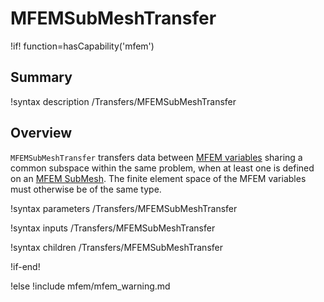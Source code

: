 # MFEMSubMeshTransfer

!if! function=hasCapability('mfem')

## Summary

!syntax description /Transfers/MFEMSubMeshTransfer

## Overview

`MFEMSubMeshTransfer` transfers data between [MFEM variables](MFEMVariable.md) sharing a common
subspace within the same problem, when at least one is defined on an [MFEM
SubMesh](MFEMSubMeshBase.md).   The finite element space of the MFEM variables must otherwise be of
the same type.

!syntax parameters /Transfers/MFEMSubMeshTransfer

!syntax inputs /Transfers/MFEMSubMeshTransfer

!syntax children /Transfers/MFEMSubMeshTransfer

!if-end!

!else !include mfem/mfem_warning.md
